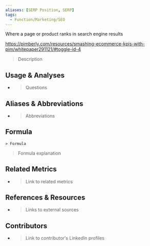 ```yaml
---
aliases: [SERP Position, SERP]
tags:
  - Function/Marketing/SEO
---
```


Where a page or product ranks in search engine results

https://pimberly.com/resources/smashing-ecommerce-kpis-with-pim/whitepaper291121/#toggle-id-4

> Description

## Usage & Analyses

- > Questions

## Aliases & Abbreviations

- > Abbreviations

## Formula

`> Formula`

> Formula explanation
## Related Metrics

- > Link to related metrics

## References & Resources

- > Links to external sources


## Contributors
- > Link to contributor's LinkedIn profiles